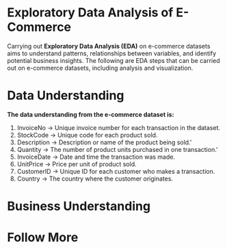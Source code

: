 # Exploratory Data Analysis of E-Commerce
Carrying out **Exploratory Data Analysis (EDA)** on e-commerce datasets aims to understand patterns, relationships between variables, and identify potential business insights. The following are EDA steps that can be carried out on e-commerce datasets, including analysis and visualization.

# Data Understanding
**The data understanding from the e-commerce dataset is:**

1. InvoiceNo -> Unique invoice number for each transaction in the dataset.
2. StockCode -> Unique code for each product sold.
3. Description -> Description or name of the product being sold.'
4. Quantity -> The number of product units purchased in one transaction.'
5. InvoiceDate -> Date and time the transaction was made.
6. UnitPrice -> Price per unit of product sold.
7. CustomerID -> Unique ID for each customer who makes a transaction.
8. Country -> The country where the customer originates.

   
# Business Understanding


# Follow More
